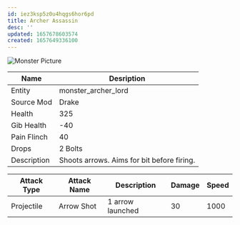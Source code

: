 ```yaml
---
id: iez3ksp5z0u4hqgs6hor6pd
title: Archer Assassin
desc: ''
updated: 1657678603574
created: 1657649336100
---
```

![Monster Picture](img/archer_lord.png)

|Name  |Desription|
|------|-------------|
|Entity|monster_archer_lord|
|Source Mod|Drake|
|Health|325|
|Gib Health|-40|
|Pain Flinch|40|
|Drops|2 Bolts|
|Description|Shoots arrows.  Aims for bit before firing.|

|Attack Type|Attack Name|Description|Damage|Speed|
|-----------|-----------|-----------|------|----|
|Projectile |Arrow Shot|1 arrow launched|30|1000|